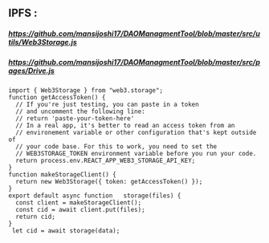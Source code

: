 ## IPFS : 
##### https://github.com/mansijoshi17/DAOManagmentTool/blob/master/src/utils/Web3Storage.js
##### https://github.com/mansijoshi17/DAOManagmentTool/blob/master/src/pages/Drive.js
```
import { Web3Storage } from "web3.storage";
function getAccessToken() {
  // If you're just testing, you can paste in a token
  // and uncomment the following line:
  // return 'paste-your-token-here'
  // In a real app, it's better to read an access token from an
  // environement variable or other configuration that's kept outside of
  // your code base. For this to work, you need to set the
  // WEB3STORAGE_TOKEN environment variable before you run your code.
  return process.env.REACT_APP_WEB3_STORAGE_API_KEY;
}
function makeStorageClient() {
  return new Web3Storage({ token: getAccessToken() });
}
export default async function   storage(files) {
  const client = makeStorageClient();
  const cid = await client.put(files);
  return cid;
}
 let cid = await storage(data);
```
